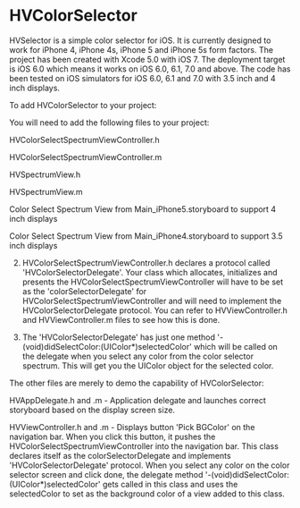 HVColorSelector
===============

HVSelector is a simple color selector for iOS. It is currently designed to work for iPhone 4, iPhone 4s, iPhone 5 and
iPhone 5s form factors. The project has been created with Xcode 5.0 with iOS 7. The deployment target is iOS 6.0 which means it works on iOS 6.0, 6.1, 7.0 and above. The code has been tested on iOS simulators for iOS 6.0, 6.1 and 7.0 with 3.5 inch and 4 inch displays.

To add HVColorSelector to your project:

You will need to add the following files to your project:

HVColorSelectSpectrumViewController.h

HVColorSelectSpectrumViewController.m

HVSpectrumView.h

HVSpectrumView.m

Color Select Spectrum View from Main_iPhone5.storyboard to support 4 inch displays

Color Select Spectrum View from Main_iPhone4.storyboard to support 3.5 inch displays

2. HVColorSelectSpectrumViewController.h declares a protocol called 'HVColorSelectorDelegate'. Your class which allocates, initializes and presents the HVColorSelectSpectrumViewController will have to be set as the 'colorSelectorDelegate' for HVColorSelectSpectrumViewController and will need to implement the HVColorSelectorDelegate protocol. You can refer to HVViewController.h and HVViewController.m files to see how this is done.

3. The 'HVColorSelectorDelegate' has just one method '-(void)didSelectColor:(UIColor*)selectedColor' which will be called on the delegate when you select any color from the color selector spectrum. This will get you the UIColor object for the selected color.

The other files are merely to demo the capability of HVColorSelector:

HVAppDelegate.h and .m - Application delegate and launches correct storyboard based on the display screen size.

HVViewController.h and .m - Displays button 'Pick BGColor' on the navigation bar. When you click this button, it pushes the HVColorSelectSpectrumViewController into the navigation bar. This class declares itself as the colorSelectorDelegate and implements 'HVColorSelectorDelegate' protocol. When you select any color on the color selector screen and click done, the delegate method '-(void)didSelectColor:(UIColor*)selectedColor' gets called in this class and uses the selectedColor to set as the background color of a view added to this class.  



